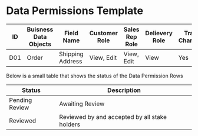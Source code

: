 # Data Permissions Template

| ID  | Buisness Data Objects | Field Name       | Customer Role | Sales Rep Role | Delievery Role | Track Charges? | Sequence | Owner         | Status |
| --- | --------------------- | ---------------  | ------------- | -------------- | -------------- | -------------- | -------- | ------------- | ------ |
| D01 | Order                 | Shipping Address | View, Edit    | View, Edit     | View           | Yes            |          | Purchase Team | Review |




Below is a small table that shows the status of the Data Permission Rows

| Status         | Description                                   |
| -------------- | --------------------------------------------- |
| Pending Review | Awaiting Review                               |
| Reviewed       | Reviewed by and accepted by all stake holders |
